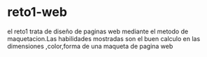 # reto1-web
el reto1 trata de diseño de paginas web mediante el metodo de maquetacion.Las habilidades mostradas son el buen calculo en las dimensiones ,color,forma de una maqueta de pagina web 
